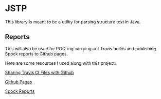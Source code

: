 # JSTP

This library is meant to be a utility for parsing structure text in Java.

## Reports

This will also be used for POC-ing carrying out Travis builds and publishing
Spock reports to Github pages.

Here are some resources I used along with this project:

[Sharing Travis CI Files with Github](http://sleepycoders.blogspot.com/2013/03/sharing-travis-ci-generated-files.html)

[Github Pages](https://help.github.com/articles/creating-project-pages-manually/)

[Spock Reports](https://github.com/renatoathaydes/spock-reports)